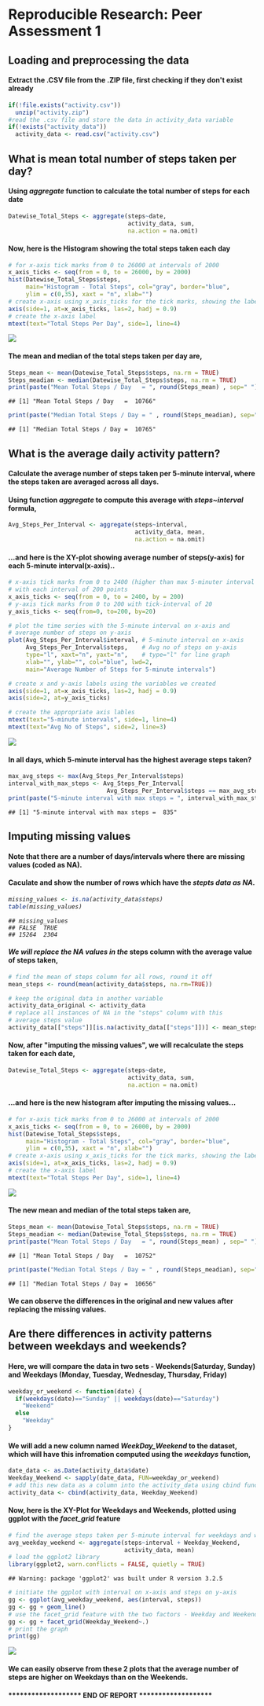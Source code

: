 # Reproducible Research: Peer Assessment 1


## Loading and preprocessing the data

#### Extract the .CSV file from the .ZIP file, first checking if they don't exist already

```r
if(!file.exists("activity.csv"))
  unzip("activity.zip")
#read the .csv file and store the data in activity_data variable
if(!exists("activity_data"))
  activity_data <- read.csv("activity.csv")
```


## What is mean total number of steps taken per day?

#### Using <i>aggregate</i> function to calculate the total number of steps for each date

```r
Datewise_Total_Steps <- aggregate(steps~date, 
                                  activity_data, sum, 
                                  na.action = na.omit)
```

#### Now, here is the Histogram showing the total steps taken each day

```r
# for x-axis tick marks from 0 to 26000 at intervals of 2000
x_axis_ticks <- seq(from = 0, to = 26000, by = 2000)
hist(Datewise_Total_Steps$steps,
     main="Histogram - Total Steps", col="gray", border="blue",
     ylim = c(0,35), xaxt = "n", xlab="")
# create x-axis using x_axis_ticks for the tick marks, showing the labels vertically
axis(side=1, at=x_axis_ticks, las=2, hadj = 0.9)
# create the x-axis label
mtext(text="Total Steps Per Day", side=1, line=4)
```

![](PA1_template_files/figure-html/histogram_total_steps-1.png)<!-- -->

#### The mean and median of the total steps taken per day are, 

```r
Steps_mean <- mean(Datewise_Total_Steps$steps, na.rm = TRUE)
Steps_meadian <- median(Datewise_Total_Steps$steps, na.rm = TRUE)
print(paste("Mean Total Steps / Day   = ", round(Steps_mean) , sep=" "))
```

```
## [1] "Mean Total Steps / Day   =  10766"
```

```r
print(paste("Median Total Steps / Day = " , round(Steps_meadian), sep=" "))
```

```
## [1] "Median Total Steps / Day =  10765"
```


## What is the average daily activity pattern?

#### Calculate the average number of steps taken per 5-minute interval, where the steps taken are averaged across all days.

#### Using function <i>aggregate</i> to compute this average with <i>steps~interval</i> formula,

```r
Avg_Steps_Per_Interval <- aggregate(steps~interval, 
                                    activity_data, mean, 
                                    na.action = na.omit)
```

#### ...and here is the XY-plot showing average number of steps(y-axis) for each 5-minute interval(x-axis)..

```r
# x-axis tick marks from 0 to 2400 (higher than max 5-minuter interval value),
# with each interval of 200 points
x_axis_ticks <- seq(from = 0, to = 2400, by = 200)
# y-axis tick marks from 0 to 200 with tick-interval of 20
y_axis_ticks <- seq(from=0, to=200, by=20)

# plot the time series with the 5-minute interval on x-axis and
# average number of steps on y-axis
plot(Avg_Steps_Per_Interval$interval, # 5-minute interval on x-axis 
     Avg_Steps_Per_Interval$steps,    # Avg no of steps on y-axis
     type="l", xaxt="n", yaxt="n",    # type="l" for line graph
     xlab="", ylab="", col="blue", lwd=2,
     main="Average Number of Steps for 5-minute intervals")

# create x and y-axis labels using the variables we created
axis(side=1, at=x_axis_ticks, las=2, hadj = 0.9)
axis(side=2, at=y_axis_ticks)

# create the appropriate axis lables
mtext(text="5-minute intervals", side=1, line=4)
mtext(text="Avg No of Steps", side=2, line=3)
```

![](PA1_template_files/figure-html/xy_plot_avg_steps-1.png)<!-- -->

#### In all days, which 5-minute interval has the highest average steps taken?

```r
max_avg_steps <- max(Avg_Steps_Per_Interval$steps)
interval_with_max_steps <- Avg_Steps_Per_Interval[
                            Avg_Steps_Per_Interval$steps == max_avg_steps,1]
print(paste("5-minute interval with max steps = ", interval_with_max_steps, sep=" "))
```

```
## [1] "5-minute interval with max steps =  835"
```


## Imputing missing values

#### Note that there are a number of days/intervals where there are missing values (coded as NA).

#### Caculate and show the number of rows which have the <i>stepts</is> data as NA.

```r
missing_values <- is.na(activity_data$steps)
table(missing_values)
```

```
## missing_values
## FALSE  TRUE 
## 15264  2304
```

#### We will replace the NA values in the </i>steps</i> column with the average value of steps taken, 

```r
# find the mean of steps column for all rows, round it off
mean_steps <- round(mean(activity_data$steps, na.rm=TRUE))

# keep the original data in another variable
activity_data_original <- activity_data
# replace all instances of NA in the "steps" column with this 
# average steps value
activity_data[["steps"]][is.na(activity_data[["steps"]])] <- mean_steps
```

#### Now, after "imputing the missing values", we will recalculate the steps taken for each date,

```r
Datewise_Total_Steps <- aggregate(steps~date, 
                                  activity_data, sum, 
                                  na.action = na.omit)
```

#### ...and here is the new histogram after imputing the missing values...

```r
# for x-axis tick marks from 0 to 26000 at intervals of 2000
x_axis_ticks <- seq(from = 0, to = 26000, by = 2000)
hist(Datewise_Total_Steps$steps,
     main="Histogram - Total Steps", col="gray", border="blue",
     ylim = c(0,35), xaxt = "n", xlab="")
# create x-axis using x_axis_ticks for the tick marks, showing the labels vertically
axis(side=1, at=x_axis_ticks, las=2, hadj = 0.9)
# create the x-axis label
mtext(text="Total Steps Per Day", side=1, line=4)
```

![](PA1_template_files/figure-html/histogram_total_steps_new-1.png)<!-- -->

#### The new mean and median of the total steps taken are,

```r
Steps_mean <- mean(Datewise_Total_Steps$steps, na.rm = TRUE)
Steps_meadian <- median(Datewise_Total_Steps$steps, na.rm = TRUE)
print(paste("Mean Total Steps / Day   = ", round(Steps_mean) , sep=" "))
```

```
## [1] "Mean Total Steps / Day   =  10752"
```

```r
print(paste("Median Total Steps / Day = " , round(Steps_meadian), sep=" "))
```

```
## [1] "Median Total Steps / Day =  10656"
```

#### We can observe the differences in the original and new values after replacing the missing values.


## Are there differences in activity patterns between weekdays and weekends?

#### Here, we will compare the data in two sets - Weekends(Saturday, Sunday) and Weekdays (Monday, Tuesday, Wednesday, Thursday, Friday)

```r
weekday_or_weekend <- function(date) {
  if(weekdays(date)=="Sunday" || weekdays(date)=="Saturday")
    "Weekend"
  else
    "Weekday"
}
```

#### We will add a new column named <i>WeekDay_Weekend</i> to the dataset, which will have this infromation computed using the <i>weekdays</i> function,

```r
date_data <- as.Date(activity_data$date)
Weekday_Weekend <- sapply(date_data, FUN=weekday_or_weekend)
# add this new data as a column into the activity_data using cbind function
activity_data <- cbind(activity_data, Weekday_Weekend)
```

#### Now, here is the XY-Plot for Weekdays and Weekends, plotted using ggplot with the <i>facet_grid</i> feature

```r
# find the average steps taken per 5-minute interval for weekdays and weekends
avg_weekday_weekend <- aggregate(steps~interval + Weekday_Weekend,
                                 activity_data, mean)
# load the ggplot2 library
library(ggplot2, warn.conflicts = FALSE, quietly = TRUE)
```

```
## Warning: package 'ggplot2' was built under R version 3.2.5
```

```r
# initiate the ggplot with interval on x-axis and steps on y-axis
gg <- ggplot(avg_weekday_weekend, aes(interval, steps))
gg <- gg + geom_line()
# use the facet_grid feature with the two factors - Weekday and Weekend
gg <- gg + facet_grid(Weekday_Weekend~.)
# print the graph
print(gg)
```

![](PA1_template_files/figure-html/weekday_weekend_plot-1.png)<!-- -->

#### We can easily observe from these 2 plots that the average number of steps are higher on Weekdays than on the Weekends.

#### ******************* END OF REPORT *******************
